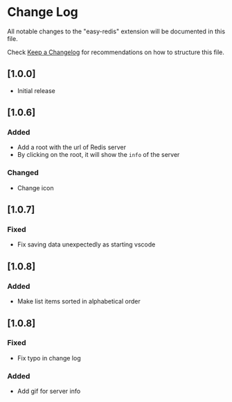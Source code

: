 # Change Log

All notable changes to the "easy-redis" extension will be documented in this file.

Check [Keep a Changelog](http://keepachangelog.com/) for recommendations on how to structure this file.

## [1.0.0]

- Initial release

## [1.0.6]

### Added

- Add a root with the url of Redis server
- By clicking on the root, it will show the `info` of the server

### Changed

- Change icon

## [1.0.7]

### Fixed

- Fix saving data unexpectedly as starting vscode

## [1.0.8]

### Added

- Make list items sorted in alphabetical order

## [1.0.8]

### Fixed

- Fix typo in change log

### Added

- Add gif for server info
